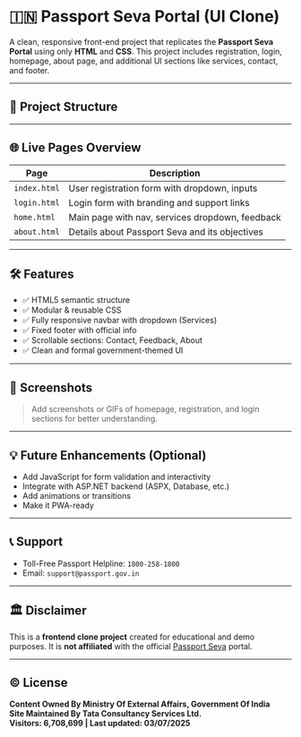 # 🇮🇳 Passport Seva Portal (UI Clone)

A clean, responsive front-end project that replicates the **Passport Seva Portal** using only **HTML** and **CSS**. This project includes registration, login, homepage, about page, and additional UI sections like services, contact, and footer.

---

## 📁 Project Structure


---

## 🌐 Live Pages Overview

| Page        | Description                                      |
|-------------|--------------------------------------------------|
| `index.html` | User registration form with dropdown, inputs     |
| `login.html` | Login form with branding and support links       |
| `home.html`  | Main page with nav, services dropdown, feedback  |
| `about.html` | Details about Passport Seva and its objectives   |

---

## 🛠️ Features

- ✅ HTML5 semantic structure
- ✅ Modular & reusable CSS
- ✅ Fully responsive navbar with dropdown (Services)
- ✅ Fixed footer with official info
- ✅ Scrollable sections: Contact, Feedback, About
- ✅ Clean and formal government-themed UI

---

## 📸 Screenshots

> Add screenshots or GIFs of homepage, registration, and login sections for better understanding.

---

## 💡 Future Enhancements (Optional)

- Add JavaScript for form validation and interactivity
- Integrate with ASP.NET backend (ASPX, Database, etc.)
- Add animations or transitions
- Make it PWA-ready

---

## 📞 Support

- Toll-Free Passport Helpline: `1800-258-1800`
- Email: `support@passport.gov.in`

---

## 🏛️ Disclaimer

This is a **frontend clone project** created for educational and demo purposes. It is **not affiliated** with the official [Passport Seva](https://passportindia.gov.in) portal.

---

## © License

**Content Owned By Ministry Of External Affairs, Government Of India**  
**Site Maintained By Tata Consultancy Services Ltd.**  
**Visitors: 6,708,699 | Last updated: 03/07/2025**
